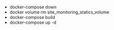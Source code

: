 - docker-compose down
- docker volume rm site_monitoring_statics_volume
- docker-compose build
- docker-compose up -d